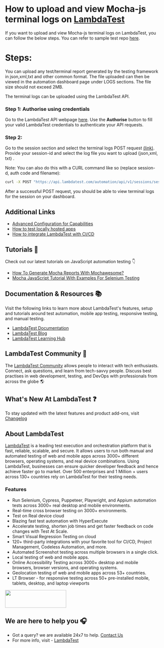 # How to upload and view Mocha-js terminal logs on [LambdaTest](https://www.lambdatest.com/?utm_source=github&utm_medium=repo&utm_campaign=Mocha-js-terminal-logs) 

If you want to upload and view Mocha-js terminal logs on LambdaTest, you can follow the below steps. You can refer to sample test repo [here](https://github.com/LambdaTest/Mocha-selenium-sample).

# Steps:

You can upload any test/terminal report generated by the testing framework in json,xml,txt and other common format. The file uploaded can then be viewed in the automation dashboard page under LOGS sections. The file size should not exceed 2MB.

The terminal logs can be uploaded using the LambdaTest API.

### Step 1: Authorise using credentials

Go to the LambdaTest API webpage [here](https://automation-api-docs.lambdatest.com/index.html).
Use the **Authorise** button to fill your valid LambdaTest credentials to authenticate your API requests.

### Step 2: 

Go to the session section and select the terminal logs POST request [(link)](https://automation-api-docs.lambdatest.com/index.html#/Session/UploadTerminalLogs). Provide your session-id and select the log file you want to upload (json,xml, txt) . 

Note: You can also do this with a CURL command like so (replace session-d, auth code and filename):

```bash
curl -X POST "https://api.lambdatest.com/automation/api/v1/sessions/session-id/terminal-logs" -H "accept: application/json" -H "Authorization: Basic aWliMjAxOTAyNDprUlZIV2lQRHlUR0JkZU9qbpadUGN2WUZHSVBhalNYc3hRN0ZDeWpqbDZxNUlzRWo1aA==" -H "Content-Type: multipart/form-data" -F "file=filename"
```

After a successful POST request, you should be able to view terminal logs for the session on your dashboard.

## Additional Links

* [Advanced Configuration for Capabilities](https://www.lambdatest.com/support/docs/selenium-automation-capabilities/)
* [How to test locally hosted apps](https://www.lambdatest.com/support/docs/testing-locally-hosted-pages/)
* [How to integrate LambdaTest with CI/CD](https://www.lambdatest.com/support/docs/integrations-with-ci-cd-tools/)

## Tutorials 📙

Check out our latest tutorials on JavaScript automation testing 👇

* [How To Generate Mocha Reports With Mochawesome?](https://www.lambdatest.com/blog/how-to-generate-mocha-reports-with-mochawesome/)
* [Mocha JavaScript Tutorial With Examples For Selenium Testing](https://www.lambdatest.com/blog/mocha-javascript-tutorial-with-examples-for-selenium-testing/)

## Documentation & Resources :books:
      
Visit the following links to learn more about LambdaTest's features, setup and tutorials around test automation, mobile app testing, responsive testing, and manual testing.

* [LambdaTest Documentation](https://www.lambdatest.com/support/docs/?utm_source=github&utm_medium=repo&utm_campaign=Mocha-js-terminal-logs)
* [LambdaTest Blog](https://www.lambdatest.com/blog/?utm_source=github&utm_medium=repo&utm_campaign=Mocha-js-terminal-logs)
* [LambdaTest Learning Hub](https://www.lambdatest.com/learning-hub/?utm_source=github&utm_medium=repo&utm_campaign=Mocha-js-terminal-logs)    

## LambdaTest Community :busts_in_silhouette:

The [LambdaTest Community](https://community.lambdatest.com/) allows people to interact with tech enthusiasts. Connect, ask questions, and learn from tech-savvy people. Discuss best practises in web development, testing, and DevOps with professionals from across the globe 🌎

## What's New At LambdaTest ❓

To stay updated with the latest features and product add-ons, visit [Changelog](https://changelog.lambdatest.com/) 
      
## About LambdaTest

[LambdaTest](https://www.lambdatest.com/?utm_source=github&utm_medium=repo&utm_campaign=Mocha-js-terminal-logs) is a leading test execution and orchestration platform that is fast, reliable, scalable, and secure. It allows users to run both manual and automated testing of web and mobile apps across 3000+ different browsers, operating systems, and real device combinations. Using LambdaTest, businesses can ensure quicker developer feedback and hence achieve faster go to market. Over 500 enterprises and 1 Million + users across 130+ countries rely on LambdaTest for their testing needs.    

### Features

* Run Selenium, Cypress, Puppeteer, Playwright, and Appium automation tests across 3000+ real desktop and mobile environments.
* Real-time cross browser testing on 3000+ environments.
* Test on Real device cloud
* Blazing fast test automation with HyperExecute
* Accelerate testing, shorten job times and get faster feedback on code changes with Test At Scale.
* Smart Visual Regression Testing on cloud
* 120+ third-party integrations with your favorite tool for CI/CD, Project Management, Codeless Automation, and more.
* Automated Screenshot testing across multiple browsers in a single click.
* Local testing of web and mobile apps.
* Online Accessibility Testing across 3000+ desktop and mobile browsers, browser versions, and operating systems.
* Geolocation testing of web and mobile apps across 53+ countries.
* LT Browser - for responsive testing across 50+ pre-installed mobile, tablets, desktop, and laptop viewports
    
[<img height="58" width="200" src="https://user-images.githubusercontent.com/70570645/171866795-52c11b49-0728-4229-b073-4b704209ddde.png">](https://accounts.lambdatest.com/register)
      
## We are here to help you :headphones:

* Got a query? we are available 24x7 to help. [Contact Us](support@lambdatest.com)
* For more info, visit - [LambdaTest](https://www.lambdatest.com/?utm_source=github&utm_medium=repo&utm_campaign=Mocha-js-terminal-logs)
